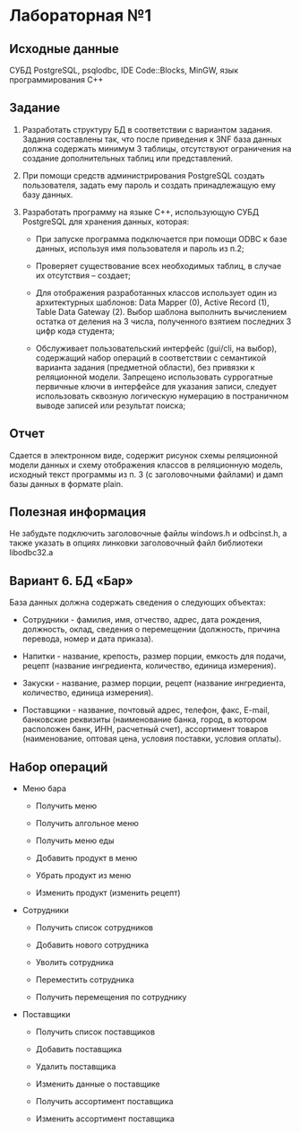 # Лабораторная №1

## Исходные данные

СУБД PostgreSQL, psqlodbc, IDE Code::Blocks, MinGW, язык программирования C++

## Задание

1. Разработать структуру БД в соответствии с вариантом задания. Задания составлены так, что после приведения к 3NF база данных должна содержать минимум 3 таблицы, отсутствуют ограничения на создание дополнительных таблиц или представлений.

2. При помощи средств администрирования PostgreSQL создать пользователя, задать ему пароль и создать принадлежащую ему базу данных.

3. Разработать программу на языке С++, использующую СУБД PostgreSQL для хранения данных, которая:

    * При запуске программа подключается при помощи ODBC к базе данных, используя имя пользователя и пароль из п.2;

    * Проверяет существование всех необходимых таблиц, в случае их отсутствия – создает;

    * Для отображения разработанных классов использует один из архитектурных шаблонов: Data Mapper (0), Active Record (1), Table Data Gateway (2). Выбор шаблона выполнить вычислением остатка от деления на 3 числа, полученного взятием последних 3 цифр кода студента;

    * Обслуживает пользовательский интерфейс (gui/cli, на выбор), содержащий набор операций в соответствии с семантикой варианта задания (предметной области), без привязки к реляционной модели. Запрещено использовать суррогатные первичные ключи в интерфейсе для указания записи, следует использовать сквозную логическую нумерацию в постраничном выводе записей или результат поиска;

## Отчет

Сдается в электронном виде, содержит рисунок схемы реляционной модели данных и схему отображения классов в реляционную модель, исходный текст программы из п. 3 (с заголовочными файлами) и дамп базы данных в формате plain.

## Полезная информация

Не забудьте подключить заголовочные файлы windows.h и odbcinst.h, а также указать в опциях линковки заголовочный файл библиотеки libodbc32.a

## Вариант 6. БД «Бар»

База данных должна содержать сведения о следующих объектах:

* Сотрудники - фамилия, имя, отчество, адрес, дата рождения, должность, оклад, сведения о перемещении (должность, причина перевода, номер и дата приказа).

* Напитки - название, крепость, размер порции, емкость для подачи, рецепт
(название ингредиента, количество, единица измерения).

* Закуски - название, размер порции, рецепт (название ингредиента, количество, единица измерения).

* Поставщики - название, почтовый адрес, телефон, факс, E-mail, банковские
реквизиты (наименование банка, город, в котором расположен банк, ИНН, расчетный счет), ассортимент товаров (наименование, оптовая цена, условия поставки, условия оплаты).

## Набор операций

* Меню бара

  * Получить меню
  
  * Получить алгольное меню

  * Получить меню еды

  * Добавить продукт в меню

  * Убрать продукт из меню

  * Изменить продукт (изменить рецепт)

* Сотрудники

  * Получить список сотрудников

  * Добавить нового сотрудника

  * Уволить сотрудника

  * Переместить сотрудника

  * Получить перемещения по сотруднику

* Поставщики

  * Получить список поставщиков

  * Добавить поставщика

  * Удалить поставщика

  * Изменить данные о поставщике

  * Получить ассортимент поставщика

  * Изменить ассортимент поставщика
